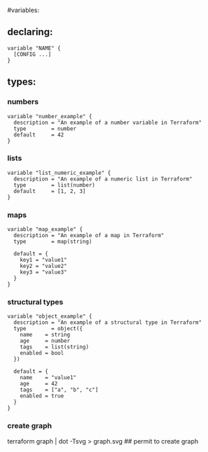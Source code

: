 #variables:
## declaring:
```
variable "NAME" {
  [CONFIG ...]
}
```
## types: 
### numbers
```
variable "number_example" {
  description = "An example of a number variable in Terraform"
  type        = number
  default     = 42
}
```
### lists
```
variable "list_numeric_example" {
  description = "An example of a numeric list in Terraform"
  type        = list(number)
  default     = [1, 2, 3]
}
```
### maps
```
variable "map_example" {
  description = "An example of a map in Terraform"
  type        = map(string)

  default = {
    key1 = "value1"
    key2 = "value2"
    key3 = "value3"
  }
}
```
### structural types
```
variable "object_example" {
  description = "An example of a structural type in Terraform"
  type        = object({
    name    = string
    age     = number
    tags    = list(string)
    enabled = bool
  })

  default = {
    name    = "value1"
    age     = 42
    tags    = ["a", "b", "c"]
    enabled = true
  }
}
```
### create graph
terraform graph | dot -Tsvg > graph.svg   ## permit to create graph
